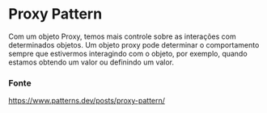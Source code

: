 # Proxy Pattern

Com um objeto Proxy, temos mais controle sobre as interações com determinados objetos. Um objeto proxy pode determinar o comportamento sempre que estivermos interagindo com o objeto, por exemplo, quando estamos obtendo um valor ou definindo um valor.

### Fonte
https://www.patterns.dev/posts/proxy-pattern/